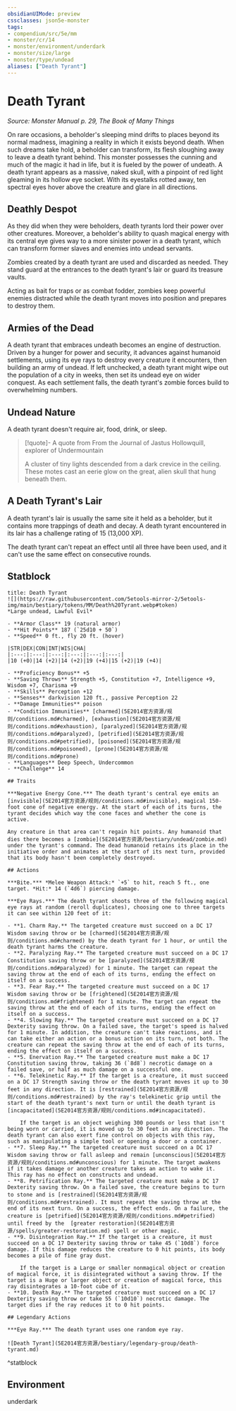```yaml
---
obsidianUIMode: preview
cssclasses: json5e-monster
tags:
- compendium/src/5e/mm
- monster/cr/14
- monster/environment/underdark
- monster/size/large
- monster/type/undead
aliases: ["Death Tyrant"]
---
```

# Death Tyrant
*Source: Monster Manual p. 29, The Book of Many Things*  

On rare occasions, a beholder's sleeping mind drifts to places beyond its normal madness, imagining a reality in which it exists beyond death. When such dreams take hold, a beholder can transform, its flesh sloughing away to leave a death tyrant behind. This monster possesses the cunning and much of the magic it had in life, but it is fueled by the power of undeath. A death tyrant appears as a massive, naked skull, with a pinpoint of red light gleaming in its hollow eye socket. With its eyestalks rotted away, ten spectral eyes hover above the creature and glare in all directions.

## Deathly Despot

As they did when they were beholders, death tyrants lord their power over other creatures. Moreover, a beholder's ability to quash magical energy with its central eye gives way to a more sinister power in a death tyrant, which can transform former slaves and enemies into undead servants.

Zombies created by a death tyrant are used and discarded as needed. They stand guard at the entrances to the death tyrant's lair or guard its treasure vaults.

Acting as bait for traps or as combat fodder, zombies keep powerful enemies distracted while the death tyrant moves into position and prepares to destroy them.

## Armies of the Dead

A death tyrant that embraces undeath becomes an engine of destruction. Driven by a hunger for power and security, it advances against humanoid settlements, using its eye rays to destroy every creature it encounters, then building an army of undead. If left unchecked, a death tyrant might wipe out the population of a city in weeks, then set its undead eye on wider conquest. As each settlement falls, the death tyrant's zombie forces build to overwhelming numbers.

## Undead Nature

A death tyrant doesn't require air, food, drink, or sleep.

> [!quote]- A quote from From the Journal of Jastus Hollowquill, explorer of Undermountain  
> 
> A cluster of tiny lights descended from a dark crevice in the ceiling. These motes cast an eerie glow on the great, alien skull that hung beneath them.

## A Death Tyrant's Lair

A death tyrant's lair is usually the same site it held as a beholder, but it contains more trappings of death and decay. A death tyrant encountered in its lair has a challenge rating of 15 (13,000 XP).

The death tyrant can't repeat an effect until all three have been used, and it can't use the same effect on consecutive rounds.

## Statblock

```ad-statblock
title: Death Tyrant
![](https://raw.githubusercontent.com/5etools-mirror-2/5etools-img/main/bestiary/tokens/MM/Death%20Tyrant.webp#token)
*Large undead, Lawful Evil*

- **Armor Class** 19 (natural armor)
- **Hit Points** 187 (`25d10 + 50`)
- **Speed** 0 ft., fly 20 ft. (hover)

|STR|DEX|CON|INT|WIS|CHA|
|:---:|:---:|:---:|:---:|:---:|:---:|
|10 (+0)|14 (+2)|14 (+2)|19 (+4)|15 (+2)|19 (+4)|

- **Proficiency Bonus** +5
- **Saving Throws** Strength +5, Constitution +7, Intelligence +9, Wisdom +7, Charisma +9
- **Skills** Perception +12
- **Senses** darkvision 120 ft., passive Perception 22
- **Damage Immunities** poison
- **Condition Immunities** [charmed](5E2014官方资源/规则/conditions.md#charmed), [exhaustion](5E2014官方资源/规则/conditions.md#exhaustion), [paralyzed](5E2014官方资源/规则/conditions.md#paralyzed), [petrified](5E2014官方资源/规则/conditions.md#petrified), [poisoned](5E2014官方资源/规则/conditions.md#poisoned), [prone](5E2014官方资源/规则/conditions.md#prone)
- **Languages** Deep Speech, Undercommon
- **Challenge** 14

## Traits

***Negative Energy Cone.*** The death tyrant's central eye emits an [invisible](5E2014官方资源/规则/conditions.md#invisible), magical 150-foot cone of negative energy. At the start of each of its turns, the tyrant decides which way the cone faces and whether the cone is active.

Any creature in that area can't regain hit points. Any humanoid that dies there becomes a [zombie](5E2014官方资源/bestiary/undead/zombie.md) under the tyrant's command. The dead humanoid retains its place in the initiative order and animates at the start of its next turn, provided that its body hasn't been completely destroyed.

## Actions

***Bite.*** *Melee Weapon Attack:* `+5` to hit, reach 5 ft., one target. *Hit:* 14 (`4d6`) piercing damage.

***Eye Rays.*** The death tyrant shoots three of the following magical eye rays at random (reroll duplicates), choosing one to three targets it can see within 120 feet of it:

- **1. Charm Ray.** The targeted creature must succeed on a DC 17 Wisdom saving throw or be [charmed](5E2014官方资源/规则/conditions.md#charmed) by the death tyrant for 1 hour, or until the death tyrant harms the creature.  
- **2. Paralyzing Ray.** The targeted creature must succeed on a DC 17 Constitution saving throw or be [paralyzed](5E2014官方资源/规则/conditions.md#paralyzed) for 1 minute. The target can repeat the saving throw at the end of each of its turns, ending the effect on itself on a success.  
- **3. Fear Ray.** The targeted creature must succeed on a DC 17 Wisdom saving throw or be [frightened](5E2014官方资源/规则/conditions.md#frightened) for 1 minute. The target can repeat the saving throw at the end of each of its turns, ending the effect on itself on a success.  
- **4. Slowing Ray.** The targeted creature must succeed on a DC 17 Dexterity saving throw. On a failed save, the target's speed is halved for 1 minute. In addition, the creature can't take reactions, and it can take either an action or a bonus action on its turn, not both. The creature can repeat the saving throw at the end of each of its turns, ending the effect on itself on a success.  
- **5. Enervation Ray.** The targeted creature must make a DC 17 Constitution saving throw, taking 36 (`8d8`) necrotic damage on a failed save, or half as much damage on a successful one.  
- **6. Telekinetic Ray.** If the target is a creature, it must succeed on a DC 17 Strength saving throw or the death tyrant moves it up to 30 feet in any direction. It is [restrained](5E2014官方资源/规则/conditions.md#restrained) by the ray's telekinetic grip until the start of the death tyrant's next turn or until the death tyrant is [incapacitated](5E2014官方资源/规则/conditions.md#incapacitated).  

    If the target is an object weighing 300 pounds or less that isn't being worn or carried, it is moved up to 30 feet in any direction. The death tyrant can also exert fine control on objects with this ray, such as manipulating a simple tool or opening a door or a container.  
- **7. Sleep Ray.** The targeted creature must succeed on a DC 17 Wisdom saving throw or fall asleep and remain [unconscious](5E2014官方资源/规则/conditions.md#unconscious) for 1 minute. The target awakens if it takes damage or another creature takes an action to wake it. This ray has no effect on constructs and undead.  
- **8. Petrification Ray.** The targeted creature must make a DC 17 Dexterity saving throw. On a failed save, the creature begins to turn to stone and is [restrained](5E2014官方资源/规则/conditions.md#restrained). It must repeat the saving throw at the end of its next turn. On a success, the effect ends. On a failure, the creature is [petrified](5E2014官方资源/规则/conditions.md#petrified) until freed by the  [greater restoration](5E2014官方资源/spells/greater-restoration.md) spell or other magic.  
- **9. Disintegration Ray.** If the target is a creature, it must succeed on a DC 17 Dexterity saving throw or take 45 (`10d8`) force damage. If this damage reduces the creature to 0 hit points, its body becomes a pile of fine gray dust.  

    If the target is a Large or smaller nonmagical object or creation of magical force, it is disintegrated without a saving throw. If the target is a Huge or larger object or creation of magical force, this ray disintegrates a 10-foot cube of it.  
- **10. Death Ray.** The targeted creature must succeed on a DC 17 Dexterity saving throw or take 55 (`10d10`) necrotic damage. The target dies if the ray reduces it to 0 hit points.  

## Legendary Actions

***Eye Ray.*** The death tyrant uses one random eye ray.

![Death Tyrant](5E2014官方资源/bestiary/legendary-group/death-tyrant.md)
```
^statblock

## Environment

underdark
